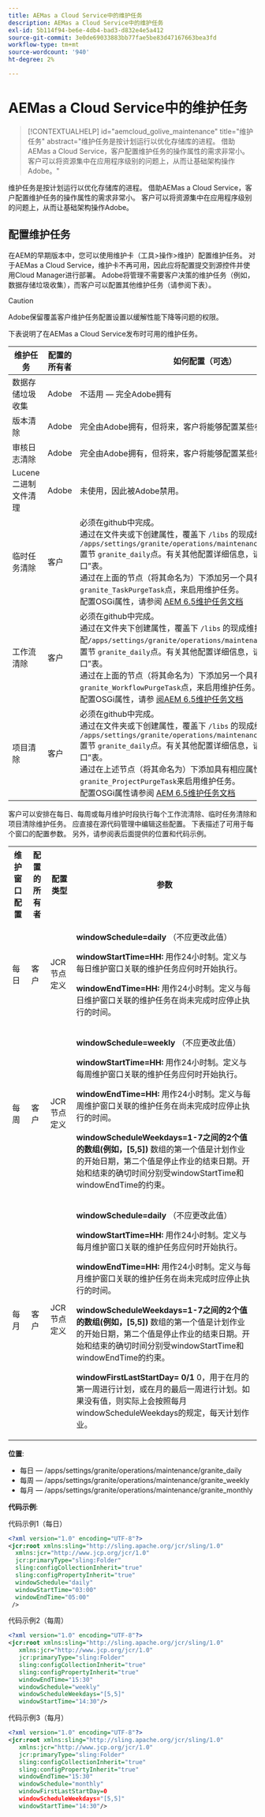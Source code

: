 ```yaml
---
title: AEMas a Cloud Service中的维护任务
description: AEMas a Cloud Service中的维护任务
exl-id: 5b114f94-be6e-4db4-bad3-d832e4e5a412
source-git-commit: 3e0de69033883bb77fae5be83d47167663bea3fd
workflow-type: tm+mt
source-wordcount: '940'
ht-degree: 2%

---
```


# AEMas a Cloud Service中的维护任务

>[!CONTEXTUALHELP]
>id="aemcloud_golive_maintenance"
>title="维护任务"
>abstract="维护任务是按计划运行以优化存储库的进程。 借助AEMas a Cloud Service，客户配置维护任务的操作属性的需求非常小。 客户可以将资源集中在应用程序级别的问题上，从而让基础架构操作Adobe。"

维护任务是按计划运行以优化存储库的进程。 借助AEMas a Cloud Service，客户配置维护任务的操作属性的需求非常小。 客户可以将资源集中在应用程序级别的问题上，从而让基础架构操作Adobe。

## 配置维护任务

在AEM的早期版本中，您可以使用维护卡（工具>操作>维护）配置维护任务。 对于AEMas a Cloud Service，维护卡不再可用，因此应将配置提交到源控件并使用Cloud Manager进行部署。 Adobe将管理不需要客户决策的维护任务（例如，数据存储垃圾收集），而客户可以配置其他维护任务（请参阅下表）。

>[!CAUTION]
>
>Adobe保留覆盖客户维护任务配置设置以缓解性能下降等问题的权限。

下表说明了在AEMas a Cloud Service发布时可用的维护任务。

| 维护任务 | 配置的所有者 | 如何配置（可选） |
|---|---|---|
| 数据存储垃圾收集 | Adobe | 不适用 — 完全Adobe拥有 |
| 版本清除 | Adobe | 完全由Adobe拥有，但将来，客户将能够配置某些参数。 |
| 审核日志清除 | Adobe | 完全由Adobe拥有，但将来，客户将能够配置某些参数。 |
| Lucene 二进制文件清理 | Adobe | 未使用，因此被Adobe禁用。 |
| 临时任务清除 | 客户 | 必须在github中完成。 <br> 通过在文件夹或下创建属性，覆盖下 `/libs` 的现成维护窗口配 `/apps/settings/granite/operations/maintenance/granite_weekly` 置节 `granite_daily`点。有关其他配置详细信息，请参阅下面的“维护窗口”表。 <br> 通过在上面的节点（将其命名为）下添加另一个具有相应属性的节 `granite_TaskPurgeTask`点，来启用维护任务。<br> 配置OSGi属性，请参阅 [AEM 6.5维护任务文档](https://helpx.adobe.com/experience-manager/kb/AEM6-Maintenance-Guide.html) |
| 工作流清除 | 客户 | 必须在github中完成。 <br> 通过在文件夹下创建属性，覆盖下 `/libs` 的现成维护窗口配`/apps/settings/granite/operations/maintenance/granite_weekly` 置节 `granite_daily`点。有关其他配置详细信息，请参阅下面的“维护窗口”表。 <br> 通过在上面的节点（将其命名为）下添加另一个具有相应属性的节 `granite_WorkflowPurgeTask`点，来启用维护任务。<br> 配置OSGi属性，请参 [阅AEM 6.5维护任务文档](https://helpx.adobe.com/experience-manager/kb/AEM6-Maintenance-Guide.html) |
| 项目清除 | 客户 | 必须在github中完成。 <br> 通过在文件夹或下创建属性，覆盖下 `/libs` 的现成维护窗口配 `/apps/settings/granite/operations/maintenance/granite_weekly` 置节 `granite_daily`点。有关其他配置详细信息，请参阅下面的“维护窗口”表。 <br> 通过在上述节点（将其命名为）下添加具有相应属性的节点， `granite_ProjectPurgeTask`来启用维护任务。<br> 配置OSGi属性请参阅 [AEM 6.5维护任务文档](https://helpx.adobe.com/experience-manager/kb/AEM6-Maintenance-Guide.html) |

客户可以安排在每日、每周或每月维护时段执行每个工作流清除、临时任务清除和项目清除维护任务。 应直接在源代码管理中编辑这些配置。 下表描述了可用于每个窗口的配置参数。 另外，请参阅表后面提供的位置和代码示例。

<table>
 <tbody>
  <tr>
    <th>维护窗口配置</th>
    <th>配置的所有者</th>
    <th>配置类型</th>
    <th>参数</th>
  </tr>
  <tr>
    <td>每日</td>
    <td>客户</td>
    <td>JCR节点定义</td>
  <td>
  <p><strong>windowSchedule=daily</strong> （不应更改此值）</p>
  <p><strong>windowStartTime=HH:</strong> 用作24小时制。定义与每日维护窗口关联的维护任务应何时开始执行。</p>
  <p><strong>windowEndTime=HH:</strong> 用作24小时制。定义与每日维护窗口关联的维护任务在尚未完成时应停止执行的时间。</p>
  </td> 
  </tr>
  <tr>
    <td>每周</td>
    <td>客户</td>
    <td>JCR节点定义</td>
    <td>
    <p><strong>windowSchedule=weekly</strong> （不应更改此值）</p>
    <p><strong>windowStartTime=HH:</strong> 用作24小时制。定义与每周维护窗口关联的维护任务应何时开始执行。</p>
    <p><strong>windowEndTime=HH:</strong> 用作24小时制。定义与每周维护窗口关联的维护任务在尚未完成时应停止执行的时间。</p>
    <p><strong>windowScheduleWeekdays=1-7之间的2个值的数组(例如，[5,5])</strong> 数组的第一个值是计划作业的开始日期，第二个值是停止作业的结束日期。开始和结束的确切时间分别受windowStartTime和windowEndTime的约束。</p>
    </td>
  </tr>
  <tr>
    <td>每月</td>
    <td>客户</td>
    <td>JCR节点定义</td>
    <td>
    <p><strong>windowSchedule=daily</strong> （不应更改此值）</p>
    <p><strong>windowStartTime=HH:</strong> 用作24小时制。定义与每月维护窗口关联的维护任务应何时开始执行。</p>
    <p><strong>windowEndTime=HH:</strong> 用作24小时制。定义与每月维护窗口关联的维护任务在尚未完成时应停止执行的时间。</p>
    <p><strong>windowScheduleWeekdays=1-7之间的2个值的数组(例如，[5,5])</strong> 数组的第一个值是计划作业的开始日期，第二个值是停止作业的结束日期。开始和结束的确切时间分别受windowStartTime和windowEndTime的约束。</p>
    <p><strong>windowFirstLastStartDay= 0/1 </strong> 0，用于在月的第一周进行计划，或在月的最后一周进行计划。如果没有值，则实际上会按照每月windowScheduleWeekdays的规定，每天计划作业。</p>
    </td> 
    </tr>
    </tbody>
</table>

**位置**:

* 每日 — /apps/settings/granite/operations/maintenance/granite_daily
* 每周 — /apps/settings/granite/operations/maintenance/granite_weekly
* 每月 — /apps/settings/granite/operations/maintenance/granite_monthly

**代码示例**:

代码示例1（每日）

```xml
<?xml version="1.0" encoding="UTF-8"?>
<jcr:root xmlns:sling="http://sling.apache.org/jcr/sling/1.0" 
  xmlns:jcr="http://www.jcp.org/jcr/1.0" 
  jcr:primaryType="sling:Folder"
  sling:configCollectionInherit="true"
  sling:configPropertyInherit="true"
  windowSchedule="daily"
  windowStartTime="03:00"
  windowEndTime="05:00"
 />
```

代码示例2（每周）

```xml
<?xml version="1.0" encoding="UTF-8"?>
<jcr:root xmlns:sling="http://sling.apache.org/jcr/sling/1.0" 
   xmlns:jcr="http://www.jcp.org/jcr/1.0"
   jcr:primaryType="sling:Folder"
   sling:configCollectionInherit="true"
   sling:configPropertyInherit="true"
   windowEndTime="15:30"
   windowSchedule="weekly"
   windowScheduleWeekdays="[5,5]"
   windowStartTime="14:30"/>
```

代码示例3（每月）

```xml
<?xml version="1.0" encoding="UTF-8"?>
<jcr:root xmlns:sling="http://sling.apache.org/jcr/sling/1.0" 
   xmlns:jcr="http://www.jcp.org/jcr/1.0"
   jcr:primaryType="sling:Folder"
   sling:configCollectionInherit="true"
   sling:configPropertyInherit="true"
   windowEndTime="15:30"
   windowSchedule="monthly"
   windowFirstLastStartDay=0
   windowScheduleWeekdays="[5,5]"
   windowStartTime="14:30"/>
```
